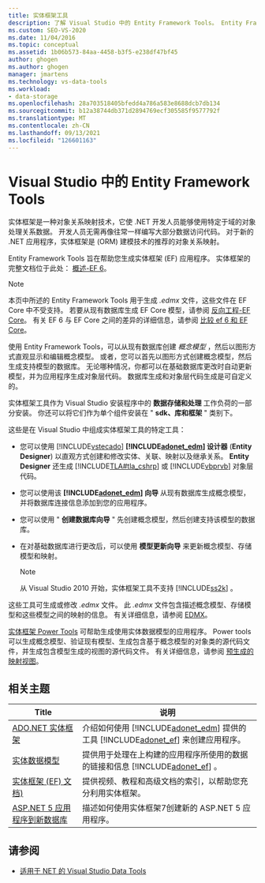 ```yaml
---
title: 实体框架工具
description: 了解 Visual Studio 中的 Entity Framework Tools。 Entity Framework Tools 旨在帮助您生成实体框架 (EF) 应用程序。
ms.custom: SEO-VS-2020
ms.date: 11/04/2016
ms.topic: conceptual
ms.assetid: 1b06b573-84aa-4458-b3f5-e238df47bf45
author: ghogen
ms.author: ghogen
manager: jmartens
ms.technology: vs-data-tools
ms.workload:
- data-storage
ms.openlocfilehash: 28a703518405bfedd4a786a583e8688dcb7db134
ms.sourcegitcommit: b12a38744db371d2894769ecf305585f9577792f
ms.translationtype: MT
ms.contentlocale: zh-CN
ms.lasthandoff: 09/13/2021
ms.locfileid: "126601163"
---
```

# <a name="entity-framework-tools-in-visual-studio"></a>Visual Studio 中的 Entity Framework Tools

实体框架是一种对象关系映射技术，它使 .NET 开发人员能够使用特定于域的对象处理关系数据。 开发人员无需再像往常一样编写大部分数据访问代码。 对于新的 .NET 应用程序，实体框架是 (ORM) 建模技术的推荐的对象关系映射。

Entity Framework Tools 旨在帮助您生成实体框架 (EF) 应用程序。 实体框架的完整文档位于此处： [概述-EF 6](/ef/ef6/)。

  > [!NOTE]
  > 本页中所述的 Entity Framework Tools 用于生成 *.edmx* 文件，这些文件在 EF Core 中不受支持。 若要从现有数据库生成 EF Core 模型，请参阅 [反向工程-EF Core](/ef/core/managing-schemas/scaffolding)。 有关 EF 6 与 EF Core 之间的差异的详细信息，请参阅 [比较 ef 6 和 EF Core](/ef/efcore-and-ef6/)。

使用 Entity Framework Tools，可以从现有数据库创建 *概念模型* ，然后以图形方式直观显示和编辑概念模型。 或者，您可以首先以图形方式创建概念模型，然后生成支持模型的数据库。 无论哪种情况，你都可以在基础数据库更改时自动更新模型，并为应用程序生成对象层代码。 数据库生成和对象层代码生成是可自定义的。

实体框架工具作为 Visual Studio 安装程序中的 **数据存储和处理** 工作负荷的一部分安装。 你还可以将它们作为单个组件安装在 " **sdk、库和框架** " 类别下。

这些是在 Visual Studio 中组成实体框架工具的特定工具：

- 您可以使用 [!INCLUDE[vstecado](../data-tools/includes/vstecado_md.md)] **[!INCLUDE[adonet_edm](../data-tools/includes/adonet_edm_md.md)] 设计器** (**Entity Designer**) 以直观方式创建和修改实体、关联、映射以及继承关系。 **Entity Designer** 还生成 [!INCLUDE[TLA#tla_cshrp](../data-tools/includes/tlasharptla_cshrp_md.md)] 或 [!INCLUDE[vbprvb](../code-quality/includes/vbprvb_md.md)] 对象层代码。

- 您可以使用该 **[!INCLUDE[adonet_edm](../data-tools/includes/adonet_edm_md.md)] 向导** 从现有数据库生成概念模型，并将数据库连接信息添加到您的应用程序。

- 您可以使用 " **创建数据库向导** " 先创建概念模型，然后创建支持该模型的数据库。

- 在对基础数据库进行更改后，可以使用 **模型更新向导** 来更新概念模型、存储模型和映射。

  > [!NOTE]
  > 从 Visual Studio 2010 开始，实体框架工具不支持 [!INCLUDE[ss2k](../data-tools/includes/ss2k_md.md)] 。

这些工具可生成或修改 *.edmx* 文件。 此 *.edmx* 文件包含描述概念模型、存储模型和这些模型之间的映射的信息。 有关详细信息，请参阅 [EDMX](/ef/ef6/)。

[实体框架 Power Tools](https://marketplace.visualstudio.com/items?itemName=EntityFrameworkTeam.EntityFrameworkPowerToolsBeta4) 可帮助生成使用实体数据模型的应用程序。 Power tools 可以生成概念模型、验证现有模型、生成包含基于概念模型的对象类的源代码文件，并生成包含模型生成的视图的源代码文件。 有关详细信息，请参阅 [预生成的映射视图](/ef/ef6/fundamentals/performance/pre-generated-views)。

## <a name="related-topics"></a>相关主题

| Title | 说明 |
| - | - |
| [ADO.NET 实体框架](/dotnet/framework/data/adonet/ef/index) | 介绍如何使用 [!INCLUDE[adonet_edm](../data-tools/includes/adonet_edm_md.md)] 提供的工具 [!INCLUDE[adonet_ef](../data-tools/includes/adonet_ef_md.md)] 来创建应用程序。 |
| [实体数据模型](/dotnet/framework/data/adonet/entity-data-model) | 提供用于处理在上构建的应用程序所使用的数据的链接和信息 [!INCLUDE[adonet_ef](../data-tools/includes/adonet_ef_md.md)] 。 |
| [实体框架 (EF) 文档) ](/ef/ef6/get-started) | 提供视频、教程和高级文档的索引，以帮助您充分利用实体框架。 |
| [ASP.NET 5 应用程序到新数据库](https://docs.efproject.net/en/latest/platforms/aspnetcore/new-db.html) | 描述如何使用实体框架7创建新的 ASP.NET 5 应用程序。 |

## <a name="see-also"></a>请参阅

- [适用于 NET 的 Visual Studio Data Tools](../data-tools/visual-studio-data-tools-for-dotnet.md)
